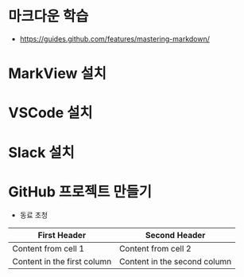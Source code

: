 # 마크다운 학습
 - https://guides.github.com/features/mastering-markdown/

# MarkView 설치

# VSCode 설치

# Slack 설치
# GitHub 프로젝트 만들기
 - 동료 초청

First Header | Second Header
------------ | -------------
Content from cell 1 | Content from cell 2
Content in the first column | Content in the second column